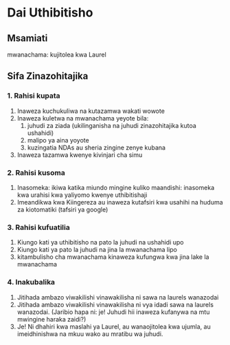 # Dai Uthibitisho
## Msamiati
mwanachama: kujitolea kwa Laurel

## Sifa Zinazohitajika
### 1. Rahisi kupata
1. Inaweza kuchukuliwa na kutazamwa wakati wowote
1. Inaweza kuletwa na mwanachama yeyote bila:
    1. juhudi za ziada (ukilinganisha na juhudi zinazohitajika kutoa ushahidi)
    1. malipo ya aina yoyote
    1. kuzingatia NDAs au sheria zingine zenye kubana
1. Inaweza tazamwa kwenye kivinjari cha simu
### 2. Rahisi kusoma
1. Inasomeka: ikiwa katika miundo mingine kuliko maandishi: inasomeka kwa urahisi kwa yaliyomo kwenye uthibitishaji
1. Imeandikwa kwa Kiingereza au inaweza kutafsiri kwa usahihi na huduma za kiotomatiki (tafsiri ya google)
### 3. Rahisi kufuatilia
1. Kiungo kati ya uthibitisho na pato la juhudi na ushahidi upo
1. Kiungo kati ya pato la juhudi na jina la mwanachama lipo
1. kitambulisho cha mwanachama kinaweza kufungwa kwa jina lake la mwanachama
### 4. Inakubalika
1. Jitihada ambazo viwakilishi vinawakilisha ni sawa na laurels wanazodai
1. Jitihada ambazo viwakilishi vinawakilisha ni vya idadi sawa na laurels wanazodai. (Jaribio hapa ni: je! Juhudi hii inaweza kufanywa na mtu mwingine haraka zaidi?)
1. Je! Ni dhahiri kwa maslahi ya Laurel, au wanaojitolea kwa ujumla, au imeidhinishwa na mkuu wako au mratibu wa juhudi.